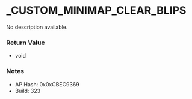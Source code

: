 # _CUSTOM_MINIMAP_CLEAR_BLIPS

No description available.

### Return Value
* void

### Notes
* AP Hash: 0x0xCBEC9369
* Build: 323

